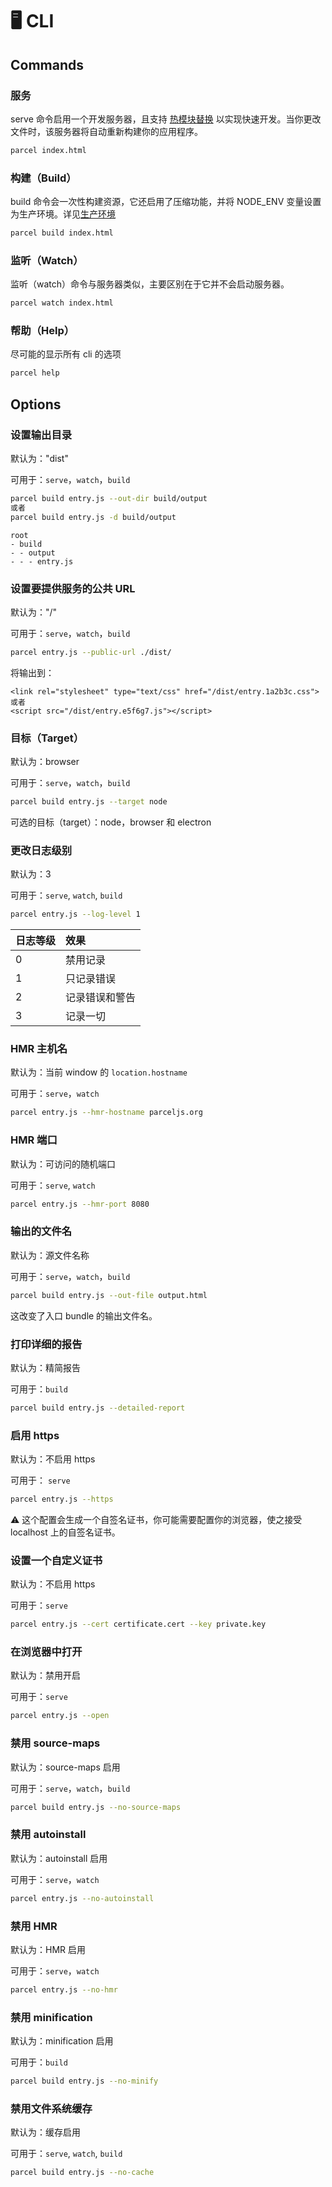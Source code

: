 # 🖥 CLI

## Commands

### 服务

serve 命令启用一个开发服务器，且支持 [热模块替换](https://github.com/amymariaparker2401/website/tree/574adba7f88c1181c822d553056158f78247bbe7/src/i18n/zh/docs/hmr.html) 以实现快速开发。当你更改文件时，该服务器将自动重新构建你的应用程序。

```bash
parcel index.html
```

### 构建（Build）

build 命令会一次性构建资源，它还启用了压缩功能，并将 NODE\_ENV 变量设置为生产环境。详见[生产环境](https://github.com/amymariaparker2401/website/tree/574adba7f88c1181c822d553056158f78247bbe7/src/i18n/zh/docs/production.html)

```bash
parcel build index.html
```

### 监听（Watch）

监听（watch）命令与服务器类似，主要区别在于它并不会启动服务器。

```bash
parcel watch index.html
```

### 帮助（Help）

尽可能的显示所有 cli 的选项

```bash
parcel help
```

## Options

### 设置输出目录

默认为："dist"

可用于：`serve`，`watch`，`build`

```bash
parcel build entry.js --out-dir build/output
或者
parcel build entry.js -d build/output
```

```text
root
- build
- - output
- - - entry.js
```

### 设置要提供服务的公共 URL

默认为："/"

可用于：`serve`，`watch`，`build`

```bash
parcel entry.js --public-url ./dist/
```

将输出到：

```markup
<link rel="stylesheet" type="text/css" href="/dist/entry.1a2b3c.css">
或者
<script src="/dist/entry.e5f6g7.js"></script>
```

### 目标（Target）

默认为：browser

可用于：`serve`，`watch`，`build`

```bash
parcel build entry.js --target node
```

可选的目标（target）：node，browser 和 electron

### 更改日志级别

默认为：3

可用于：`serve`, `watch`, `build`

```bash
parcel entry.js --log-level 1
```

| 日志等级 | 效果 |
| :--- | :--- |
| 0 | 禁用记录 |
| 1 | 只记录错误 |
| 2 | 记录错误和警告 |
| 3 | 记录一切 |

### HMR 主机名

默认为：当前 window 的 `location.hostname`

可用于：`serve`，`watch`

```bash
parcel entry.js --hmr-hostname parceljs.org
```

### HMR 端口

默认为：可访问的随机端口

可用于：`serve`, `watch`

```bash
parcel entry.js --hmr-port 8080
```

### 输出的文件名

默认为：源文件名称

可用于：`serve`，`watch`，`build`

```bash
parcel build entry.js --out-file output.html
```

这改变了入口 bundle 的输出文件名。

### 打印详细的报告

默认为：精简报告

可用于：`build`

```bash
parcel build entry.js --detailed-report
```

### 启用 https

默认为：不启用 https

可用于： `serve`

```bash
parcel entry.js --https
```

⚠️ 这个配置会生成一个自签名证书，你可能需要配置你的浏览器，使之接受 localhost 上的自签名证书。

### 设置一个自定义证书

默认为：不启用 https

可用于：`serve`

```bash
parcel entry.js --cert certificate.cert --key private.key
```

### 在浏览器中打开

默认为：禁用开启

可用于：`serve`

```bash
parcel entry.js --open
```

### 禁用 source-maps

默认为：source-maps 启用

可用于：`serve`，`watch`，`build`

```bash
parcel build entry.js --no-source-maps
```

### 禁用 autoinstall

默认为：autoinstall 启用

可用于：`serve`，`watch`

```bash
parcel entry.js --no-autoinstall
```

### 禁用 HMR

默认为：HMR 启用

可用于：`serve`，`watch`

```bash
parcel entry.js --no-hmr
```

### 禁用 minification

默认为：minification 启用

可用于：`build`

```bash
parcel build entry.js --no-minify
```

### 禁用文件系统缓存

默认为：缓存启用

可用于：`serve`, `watch`, `build`

```bash
parcel build entry.js --no-cache
```

